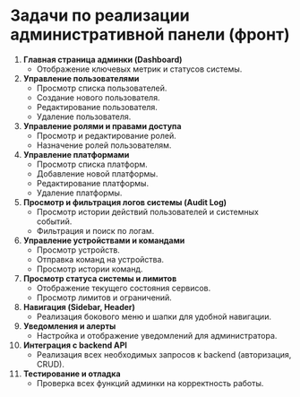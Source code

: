 # Задачи по реализации административной панели (фронт)

1. **Главная страница админки (Dashboard)**
   - Отображение ключевых метрик и статусов системы.
2. **Управление пользователями**
   - Просмотр списка пользователей.
   - Создание нового пользователя.
   - Редактирование пользователя.
   - Удаление пользователя.
3. **Управление ролями и правами доступа**
   - Просмотр и редактирование ролей.
   - Назначение ролей пользователям.
4. **Управление платформами**
   - Просмотр списка платформ.
   - Добавление новой платформы.
   - Редактирование платформы.
   - Удаление платформы.
5. **Просмотр и фильтрация логов системы (Audit Log)**
   - Просмотр истории действий пользователей и системных событий.
   - Фильтрация и поиск по логам.
6. **Управление устройствами и командами**
   - Просмотр устройств.
   - Отправка команд на устройства.
   - Просмотр истории команд.
7. **Просмотр статуса системы и лимитов**
   - Отображение текущего состояния сервисов.
   - Просмотр лимитов и ограничений.
8. **Навигация (Sidebar, Header)**
   - Реализация бокового меню и шапки для удобной навигации.
9. **Уведомления и алерты**
   - Настройка и отображение уведомлений для администратора.
10. **Интеграция с backend API**
    - Реализация всех необходимых запросов к backend (авторизация, CRUD).
11. **Тестирование и отладка**
    - Проверка всех функций админки на корректность работы.
